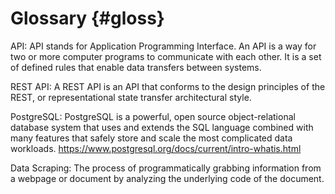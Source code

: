 # Glossary   {#gloss}



API: API stands for Application Programming Interface.  An API is a way for two or more computer programs to communicate with each other. It is a set of defined rules that enable data transfers between systems.

REST API: A REST API is an API that conforms to the design principles of the REST, or representational state transfer architectural style.

PostgreSQL: PostgreSQL is a powerful, open source object-relational database system that uses and extends the SQL language combined with many features that safely store and scale the most complicated data workloads. https://www.postgresql.org/docs/current/intro-whatis.html

Data Scraping: The process of programmatically grabbing information from a webpage or document by analyzing the underlying code of the document.
